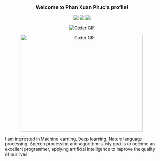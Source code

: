 <h3 align="center">
  Welcome to Phan Xuan Phuc's profile!
</h3>

<p align="center">
  <a href="https://github.com/phanxuanphucnd"><img src="https://badges.frapsoft.com/os/v2/open-source.svg?v=103"></a>
  <a href="https://github.com/phanxuanphucnd"><img src="https://img.shields.io/github/followers/sooftware?style=social"></a>
  <a href="https://github.com/phanxuanphucnd"><img src="https://img.shields.io/github/stars/sooftware?style=social"></a>
</p>

<p align="center">
  <a href="https://github.com/phanxuanphucnd"><img src="https://github.com/phanxuanphucnd/profile/blob/main/images/me.gif" alt="Coder GIF"></a>
</p>
  
<p  align="center"><img src="https://github.com/sooftware/sooftware/blob/master/images/code.gif" alt="Coder GIF" width="400" height="320">

I am interested in Machine learning, Deep learning, Nature language processing, Speech processing and Algorithmns. My
goal is to become an excellent programmer, applying artificial intelligence to improve the quality of our lives.

<p  align="center">
  